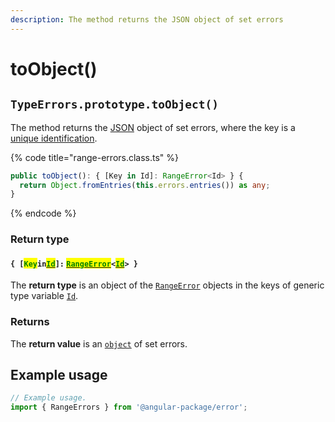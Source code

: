 ```yaml
---
description: The method returns the JSON object of set errors
---
```


# toObject()

## `TypeErrors.prototype.toObject()`

The method returns the [JSON](https://developer.mozilla.org/en-US/docs/Web/JavaScript/Reference/Global\_Objects/JSON) object of set errors, where the key is a [unique identification](../../getting-started/basic-concepts.md#unique-identification).

{% code title="range-errors.class.ts" %}
```typescript
public toObject(): { [Key in Id]: RangeError<Id> } {
  return Object.fromEntries(this.errors.entries()) as any;
}
```
{% endcode %}

### Return type

#### `{ [`<mark style="color:green;">`Key`</mark>`in`[<mark style="color:green;">`Id`</mark>](../../rangeerrors/generic-type-variables.md#wrap-opening)`]:` [<mark style="color:green;">`RangeError`</mark>](broken-reference)`<`[<mark style="color:green;">`Id`</mark>](../../rangeerrors/generic-type-variables.md#wrap-opening)`> }`

The **return type** is an object of the [`RangeError`](broken-reference) objects in the keys of generic type variable [`Id`](../../rangeerrors/generic-type-variables.md#wrap-opening).

### Returns

The **return value** is an [`object`](https://developer.mozilla.org/en-US/docs/Web/JavaScript/Reference/Global\_Objects/Object) of set errors.

## Example usage

```typescript
// Example usage.
import { RangeErrors } from '@angular-package/error';


```
